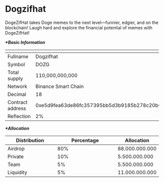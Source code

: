 # Dogzifhat

DogeZifHat takes Doge memes to the next level—funnier, edgier, and on the blockchain! Laugh hard and explore the financial potential of memes with DogeZifHat!

_**\*Basic Information**_

<table data-header-hidden><thead><tr><th width="268"></th><th></th></tr></thead><tbody><tr><td>Fullname</td><td>Dogzifhat</td></tr><tr><td>Symbol</td><td>DOZG</td></tr><tr><td>Total supply</td><td>110,000,000,000</td></tr><tr><td>Network</td><td>Binance Smart Chain</td></tr><tr><td>Decimal</td><td>18</td></tr><tr><td>Contract address</td><td>0xe5d9fea63de86fc357395bb5d3b9185b278c20b0</td></tr><tr><td>Reflection</td><td>2%</td></tr></tbody></table>

_**\*Allocation**_

<table><thead><tr><th width="159">Distribution</th><th width="201">Percentage</th><th>Allocation</th></tr></thead><tbody><tr><td>Airdrop</td><td>80%</td><td>88.000.000.000</td></tr><tr><td>Private</td><td>10%</td><td>5.500.000.000</td></tr><tr><td>Team</td><td>5%</td><td>5.500.000.000</td></tr><tr><td>Liquidity</td><td>5%</td><td>11.000.000.000</td></tr></tbody></table>
